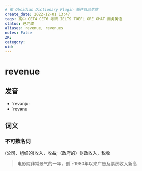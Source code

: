 ```yaml
---
# 由 Obsidian Dictionary Plugin 插件自动生成
create_date: 2022-12-01 13:47
tags: 高中 CET4 CET6 考研 IELTS TOEFL GRE GMAT 商务英语
status: 已完成 
aliases: revenue, revenues
notes: False
ZK: 
category: 
uid: 
---
```


# revenue

## 发音

- ˈrevənju:
- ˈrevənu

## 词义

### 不可数名词

(公司、组织的)收入，收益;（政府的）财政收入，税收

> 电影院非常景气的一年，创下1980年以来广告及票房收入新高



